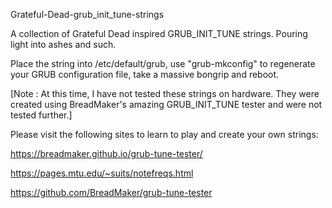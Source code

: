 Grateful-Dead-grub_init_tune-strings

A collection of Grateful Dead inspired GRUB_INIT_TUNE strings. Pouring light into ashes and such.

Place the string into /etc/default/grub, use "grub-mkconfig" to regenerate your GRUB configuration file, take a massive bongrip and reboot.

[Note : At this time, I have not tested these strings on hardware. They were created using BreadMaker's amazing GRUB_INIT_TUNE tester and were not tested further.]

Please visit the following sites to learn to play and create your own strings:

https://breadmaker.github.io/grub-tune-tester/

https://pages.mtu.edu/~suits/notefreqs.html

https://github.com/BreadMaker/grub-tune-tester
